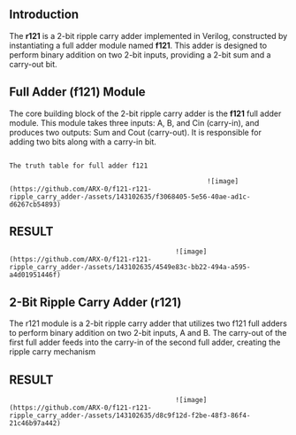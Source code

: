 
## Introduction

The **r121** is a 2-bit ripple carry adder implemented in Verilog, constructed by instantiating a full adder module named **f121**. This adder is designed to perform binary addition on two 2-bit inputs, providing a 2-bit sum and a carry-out bit.

## Full Adder (f121) Module

The core building block of the 2-bit ripple carry adder is the **f121** full adder module. This module takes three inputs: A, B, and Cin (carry-in), and produces two outputs: Sum and Cout (carry-out). It is responsible for adding two bits along with a carry-in bit.
                                                                                           
                                                                                             The truth table for full adder f121
                                                      
                                                      ![image](https://github.com/ARX-0/f121-r121-ripple_carry_adder-/assets/143102635/f3068405-5e56-40ae-ad1c-d6267cb54893)

## RESULT



                                              ![image](https://github.com/ARX-0/f121-r121-ripple_carry_adder-/assets/143102635/4549e83c-bb22-494a-a595-a4d01951446f)

## 2-Bit Ripple Carry Adder (r121)


The r121 module is a 2-bit ripple carry adder that utilizes two f121 full adders to perform binary addition on two 2-bit inputs, A and B. The carry-out of the first full adder feeds into the carry-in of the second full adder, creating the ripple carry mechanism

## RESULT

                                              ![image](https://github.com/ARX-0/f121-r121-ripple_carry_adder-/assets/143102635/d8c9f12d-f2be-48f3-86f4-21c46b97a442)



